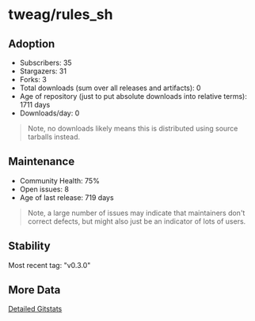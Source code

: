 # tweag/rules_sh

## Adoption

- Subscribers: 35
- Stargazers: 31
- Forks: 3
- Total downloads (sum over all releases and artifacts): 0
- Age of repository (just to put absolute downloads into relative terms): 1711 days
- Downloads/day: 0

> Note, no downloads likely means this is distributed using source tarballs instead.

## Maintenance

- Community Health: 75%
- Open issues: 8
- Age of last release: 719 days

> Note, a large number of issues may indicate that maintainers don't correct defects, but might also
> just be an indicator of lots of users.

## Stability

Most recent tag: "v0.3.0"

## More Data

[Detailed Gitstats](/bazel-catalog/gitstats/tweag/rules_sh)

